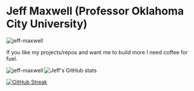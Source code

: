 # Jeff Maxwell (Professor Oklahoma City University)

<p align="left"> <img src="https://komarev.com/ghpvc/?username=jeff-maxwell&label=Profile%20views&color=0e75b6&style=flat" alt="jeff-maxwell" /> </p>

If you like my projects/repos and want me to build more I need coffee for fuel.

<p><img align="left" src="https://github-readme-stats.vercel.app/api/top-langs?username=jeff-maxwell&show_icons=true&locale=en&layout=compact" alt="jeff-maxwell" /></p>

![Jeff's GitHub stats](https://github-readme-stats.vercel.app/api?username=jeff-maxwell&show_icons=true&theme=transparent)

[![GitHub Streak](https://github-readme-streak-stats.herokuapp.com?user=jeff-maxwell)](https://git.io/streak-stats)

